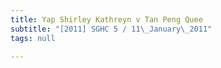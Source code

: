 ```yaml
---
title: Yap Shirley Kathreyn v Tan Peng Quee
subtitle: "[2011] SGHC 5 / 11\_January\_2011"
tags: null

---
```


